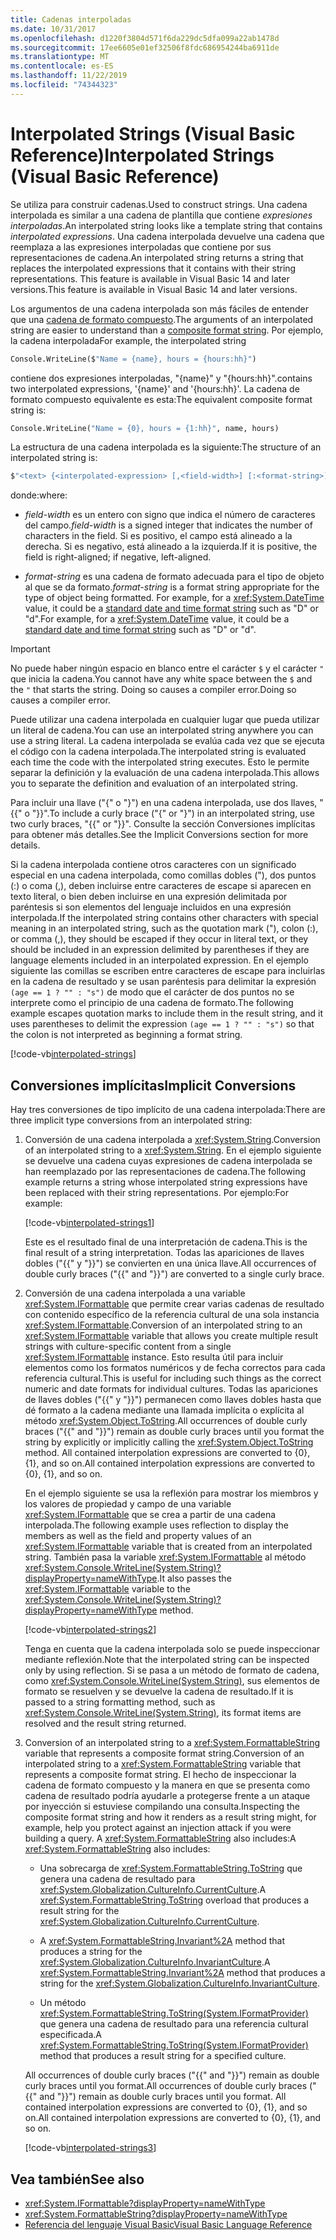 ```yaml
---
title: Cadenas interpoladas
ms.date: 10/31/2017
ms.openlocfilehash: d1220f3804d571f6da229dc5dfa099a22ab1478d
ms.sourcegitcommit: 17ee6605e01ef32506f8fdc686954244ba6911de
ms.translationtype: MT
ms.contentlocale: es-ES
ms.lasthandoff: 11/22/2019
ms.locfileid: "74344323"
---
```

# <a name="interpolated-strings-visual-basic-reference"></a><span data-ttu-id="173d7-102">Interpolated Strings (Visual Basic Reference)</span><span class="sxs-lookup"><span data-stu-id="173d7-102">Interpolated Strings (Visual Basic Reference)</span></span>

<span data-ttu-id="173d7-103">Se utiliza para construir cadenas.</span><span class="sxs-lookup"><span data-stu-id="173d7-103">Used to construct strings.</span></span>  <span data-ttu-id="173d7-104">Una cadena interpolada es similar a una cadena de plantilla que contiene *expresiones interpoladas*.</span><span class="sxs-lookup"><span data-stu-id="173d7-104">An interpolated string looks like a template string that contains *interpolated expressions*.</span></span>  <span data-ttu-id="173d7-105">Una cadena interpolada devuelve una cadena que reemplaza a las expresiones interpoladas que contiene por sus representaciones de cadena.</span><span class="sxs-lookup"><span data-stu-id="173d7-105">An interpolated string returns a string that replaces the interpolated expressions that it contains with their string representations.</span></span> <span data-ttu-id="173d7-106">This feature is available in Visual Basic 14 and later versions.</span><span class="sxs-lookup"><span data-stu-id="173d7-106">This feature is available in Visual Basic 14 and later versions.</span></span>

<span data-ttu-id="173d7-107">Los argumentos de una cadena interpolada son más fáciles de entender que una [cadena de formato compuesto](../../../../standard/base-types/composite-formatting.md#composite-format-string).</span><span class="sxs-lookup"><span data-stu-id="173d7-107">The arguments of an interpolated string are easier to understand than a [composite format string](../../../../standard/base-types/composite-formatting.md#composite-format-string).</span></span>  <span data-ttu-id="173d7-108">Por ejemplo, la cadena interpolada</span><span class="sxs-lookup"><span data-stu-id="173d7-108">For example, the interpolated string</span></span>

```vb
Console.WriteLine($"Name = {name}, hours = {hours:hh}")
```

<span data-ttu-id="173d7-109">contiene dos expresiones interpoladas, "{name}" y "{hours:hh}".</span><span class="sxs-lookup"><span data-stu-id="173d7-109">contains two interpolated expressions, '{name}' and '{hours:hh}'.</span></span> <span data-ttu-id="173d7-110">La cadena de formato compuesto equivalente es esta:</span><span class="sxs-lookup"><span data-stu-id="173d7-110">The equivalent composite format string is:</span></span>

```vb
Console.WriteLine("Name = {0}, hours = {1:hh}", name, hours)
```

<span data-ttu-id="173d7-111">La estructura de una cadena interpolada es la siguiente:</span><span class="sxs-lookup"><span data-stu-id="173d7-111">The structure of an interpolated string is:</span></span>

```vb
$"<text> {<interpolated-expression> [,<field-width>] [:<format-string>] } <text> ..."
```

<span data-ttu-id="173d7-112">donde:</span><span class="sxs-lookup"><span data-stu-id="173d7-112">where:</span></span>

- <span data-ttu-id="173d7-113">*field-width* es un entero con signo que indica el número de caracteres del campo.</span><span class="sxs-lookup"><span data-stu-id="173d7-113">*field-width* is a signed integer that indicates the number of characters in the field.</span></span> <span data-ttu-id="173d7-114">Si es positivo, el campo está alineado a la derecha. Si es negativo, está alineado a la izquierda.</span><span class="sxs-lookup"><span data-stu-id="173d7-114">If it is positive, the field is right-aligned; if negative, left-aligned.</span></span>

- <span data-ttu-id="173d7-115">*format-string* es una cadena de formato adecuada para el tipo de objeto al que se da formato.</span><span class="sxs-lookup"><span data-stu-id="173d7-115">*format-string* is a format string appropriate for the type of object being formatted.</span></span> <span data-ttu-id="173d7-116">For example, for a <xref:System.DateTime> value, it could be a [standard date and time format string](../../../../standard/base-types/standard-date-and-time-format-strings.md) such as "D" or "d".</span><span class="sxs-lookup"><span data-stu-id="173d7-116">For example, for a <xref:System.DateTime> value, it could be a [standard date and time format string](../../../../standard/base-types/standard-date-and-time-format-strings.md) such as "D" or "d".</span></span>

> [!IMPORTANT]
> <span data-ttu-id="173d7-117">No puede haber ningún espacio en blanco entre el carácter `$` y el carácter `"` que inicia la cadena.</span><span class="sxs-lookup"><span data-stu-id="173d7-117">You cannot have any white space between the `$` and the `"` that starts the string.</span></span> <span data-ttu-id="173d7-118">Doing so causes a compiler error.</span><span class="sxs-lookup"><span data-stu-id="173d7-118">Doing so causes a compiler error.</span></span>

<span data-ttu-id="173d7-119">Puede utilizar una cadena interpolada en cualquier lugar que pueda utilizar un literal de cadena.</span><span class="sxs-lookup"><span data-stu-id="173d7-119">You can use an interpolated string anywhere you can use a string literal.</span></span>  <span data-ttu-id="173d7-120">La cadena interpolada se evalúa cada vez que se ejecuta el código con la cadena interpolada.</span><span class="sxs-lookup"><span data-stu-id="173d7-120">The interpolated string is evaluated each time the code with the interpolated string executes.</span></span> <span data-ttu-id="173d7-121">Esto le permite separar la definición y la evaluación de una cadena interpolada.</span><span class="sxs-lookup"><span data-stu-id="173d7-121">This allows you to separate the definition and evaluation of an interpolated string.</span></span>

<span data-ttu-id="173d7-122">Para incluir una llave ("{" o "}") en una cadena interpolada, use dos llaves, "{{" o "}}".</span><span class="sxs-lookup"><span data-stu-id="173d7-122">To include a curly brace ("{" or "}") in an interpolated string, use two curly braces, "{{" or "}}".</span></span>  <span data-ttu-id="173d7-123">Consulte la sección Conversiones implícitas para obtener más detalles.</span><span class="sxs-lookup"><span data-stu-id="173d7-123">See the Implicit Conversions section for more details.</span></span>

<span data-ttu-id="173d7-124">Si la cadena interpolada contiene otros caracteres con un significado especial en una cadena interpolada, como comillas dobles ("), dos puntos (:) o coma (,), deben incluirse entre caracteres de escape si aparecen en texto literal, o bien deben incluirse en una expresión delimitada por paréntesis si son elementos del lenguaje incluidos en una expresión interpolada.</span><span class="sxs-lookup"><span data-stu-id="173d7-124">If the interpolated string contains other characters with special meaning in an interpolated string, such as the quotation mark ("), colon (:), or comma (,), they should be escaped if they occur in literal text, or they should be included in an expression delimited by parentheses if they are language elements included in an interpolated expression.</span></span> <span data-ttu-id="173d7-125">En el ejemplo siguiente las comillas se escriben entre caracteres de escape para incluirlas en la cadena de resultado y se usan paréntesis para delimitar la expresión `(age == 1 ? "" : "s")` de modo que el carácter de dos puntos no se interprete como el principio de una cadena de formato.</span><span class="sxs-lookup"><span data-stu-id="173d7-125">The following example escapes quotation marks to include them in the result string, and it uses parentheses to delimit the expression `(age == 1 ? "" : "s")` so that the colon is not interpreted as beginning a format string.</span></span>

[!code-vb[interpolated-strings](../../../../../samples/snippets/visualbasic/programming-guide/language-features/strings/interpolated-strings4.vb)]

## <a name="implicit-conversions"></a><span data-ttu-id="173d7-126">Conversiones implícitas</span><span class="sxs-lookup"><span data-stu-id="173d7-126">Implicit Conversions</span></span>

<span data-ttu-id="173d7-127">Hay tres conversiones de tipo implícito de una cadena interpolada:</span><span class="sxs-lookup"><span data-stu-id="173d7-127">There are three implicit type conversions from an interpolated string:</span></span>

1. <span data-ttu-id="173d7-128">Conversión de una cadena interpolada a <xref:System.String>.</span><span class="sxs-lookup"><span data-stu-id="173d7-128">Conversion of an interpolated string to a <xref:System.String>.</span></span> <span data-ttu-id="173d7-129">En el ejemplo siguiente se devuelve una cadena cuyas expresiones de cadena interpolada se han reemplazado por las representaciones de cadena.</span><span class="sxs-lookup"><span data-stu-id="173d7-129">The following example returns a string whose interpolated string expressions have been replaced with their string representations.</span></span> <span data-ttu-id="173d7-130">Por ejemplo:</span><span class="sxs-lookup"><span data-stu-id="173d7-130">For example:</span></span>

   [!code-vb[interpolated-strings1](../../../../../samples/snippets/visualbasic/programming-guide/language-features/strings/interpolated-strings1.vb)]

   <span data-ttu-id="173d7-131">Este es el resultado final de una interpretación de cadena.</span><span class="sxs-lookup"><span data-stu-id="173d7-131">This is the final result of a string interpretation.</span></span> <span data-ttu-id="173d7-132">Todas las apariciones de llaves dobles ("{{" y "}}") se convierten en una única llave.</span><span class="sxs-lookup"><span data-stu-id="173d7-132">All occurrences of double curly braces ("{{" and "}}") are converted to a single curly brace.</span></span>

2. <span data-ttu-id="173d7-133">Conversión de una cadena interpolada a una variable <xref:System.IFormattable> que permite crear varias cadenas de resultado con contenido específico de la referencia cultural de una sola instancia <xref:System.IFormattable>.</span><span class="sxs-lookup"><span data-stu-id="173d7-133">Conversion of an interpolated string to an <xref:System.IFormattable> variable that allows you create multiple result strings with culture-specific content from a single <xref:System.IFormattable> instance.</span></span> <span data-ttu-id="173d7-134">Esto resulta útil para incluir elementos como los formatos numéricos y de fecha correctos para cada referencia cultural.</span><span class="sxs-lookup"><span data-stu-id="173d7-134">This is useful for including such things as the correct numeric and date formats for individual cultures.</span></span>  <span data-ttu-id="173d7-135">Todas las apariciones de llaves dobles ("{{" y "}}") permanecen como llaves dobles hasta que dé formato a la cadena mediante una llamada implícita o explícita al método <xref:System.Object.ToString>.</span><span class="sxs-lookup"><span data-stu-id="173d7-135">All occurrences of double curly braces ("{{" and "}}") remain as double curly braces until you format the string by explicitly or implicitly calling the <xref:System.Object.ToString> method.</span></span>  <span data-ttu-id="173d7-136">All contained interpolation expressions are converted to {0}, {1}, and so on.</span><span class="sxs-lookup"><span data-stu-id="173d7-136">All contained interpolation expressions are converted to {0}, {1}, and so on.</span></span>

   <span data-ttu-id="173d7-137">En el ejemplo siguiente se usa la reflexión para mostrar los miembros y los valores de propiedad y campo de una variable <xref:System.IFormattable> que se crea a partir de una cadena interpolada.</span><span class="sxs-lookup"><span data-stu-id="173d7-137">The following example uses reflection to display the members as well as the field and property values of an <xref:System.IFormattable> variable that is created from an interpolated string.</span></span> <span data-ttu-id="173d7-138">También pasa la variable <xref:System.IFormattable> al método <xref:System.Console.WriteLine(System.String)?displayProperty=nameWithType>.</span><span class="sxs-lookup"><span data-stu-id="173d7-138">It also passes the <xref:System.IFormattable> variable to the <xref:System.Console.WriteLine(System.String)?displayProperty=nameWithType> method.</span></span>

   [!code-vb[interpolated-strings2](../../../../../samples/snippets/visualbasic/programming-guide/language-features/strings/interpolated-strings2.vb)]

   <span data-ttu-id="173d7-139">Tenga en cuenta que la cadena interpolada solo se puede inspeccionar mediante reflexión.</span><span class="sxs-lookup"><span data-stu-id="173d7-139">Note that the interpolated string can be inspected only by using reflection.</span></span> <span data-ttu-id="173d7-140">Si se pasa a un método de formato de cadena, como <xref:System.Console.WriteLine(System.String)>, sus elementos de formato se resuelven y se devuelve la cadena de resultado.</span><span class="sxs-lookup"><span data-stu-id="173d7-140">If it is passed to a string formatting method, such as <xref:System.Console.WriteLine(System.String)>, its format items are resolved and the result string returned.</span></span>

3. <span data-ttu-id="173d7-141">Conversion of an interpolated string to a <xref:System.FormattableString> variable that represents a composite format string.</span><span class="sxs-lookup"><span data-stu-id="173d7-141">Conversion of an interpolated string to a <xref:System.FormattableString> variable that represents a composite format string.</span></span> <span data-ttu-id="173d7-142">El hecho de inspeccionar la cadena de formato compuesto y la manera en que se presenta como cadena de resultado podría ayudarle a protegerse frente a un ataque por inyección si estuviese compilando una consulta.</span><span class="sxs-lookup"><span data-stu-id="173d7-142">Inspecting the composite format string and how it renders as a result string might, for example, help you protect against an injection attack if you were building a query.</span></span> <span data-ttu-id="173d7-143">A <xref:System.FormattableString> also includes:</span><span class="sxs-lookup"><span data-stu-id="173d7-143">A <xref:System.FormattableString> also includes:</span></span>

      - <span data-ttu-id="173d7-144">Una sobrecarga de <xref:System.FormattableString.ToString> que genera una cadena de resultado para <xref:System.Globalization.CultureInfo.CurrentCulture>.</span><span class="sxs-lookup"><span data-stu-id="173d7-144">A <xref:System.FormattableString.ToString> overload that produces a result string for the <xref:System.Globalization.CultureInfo.CurrentCulture>.</span></span>

      - <span data-ttu-id="173d7-145">A <xref:System.FormattableString.Invariant%2A> method that produces a string for the <xref:System.Globalization.CultureInfo.InvariantCulture>.</span><span class="sxs-lookup"><span data-stu-id="173d7-145">A <xref:System.FormattableString.Invariant%2A> method that produces a string for the <xref:System.Globalization.CultureInfo.InvariantCulture>.</span></span>

      - <span data-ttu-id="173d7-146">Un método <xref:System.FormattableString.ToString(System.IFormatProvider)> que genera una cadena de resultado para una referencia cultural especificada.</span><span class="sxs-lookup"><span data-stu-id="173d7-146">A <xref:System.FormattableString.ToString(System.IFormatProvider)> method that produces a result string for a specified culture.</span></span>

    <span data-ttu-id="173d7-147">All occurrences of double curly braces ("{{" and "}}") remain as double curly braces until you format.</span><span class="sxs-lookup"><span data-stu-id="173d7-147">All occurrences of double curly braces ("{{" and "}}") remain as double curly braces until you format.</span></span>  <span data-ttu-id="173d7-148">All contained interpolation expressions are converted to {0}, {1}, and so on.</span><span class="sxs-lookup"><span data-stu-id="173d7-148">All contained interpolation expressions are converted to {0}, {1}, and so on.</span></span>

   [!code-vb[interpolated-strings3](../../../../../samples/snippets/visualbasic/programming-guide/language-features/strings/interpolated-strings3.vb)]

## <a name="see-also"></a><span data-ttu-id="173d7-149">Vea también</span><span class="sxs-lookup"><span data-stu-id="173d7-149">See also</span></span>

- <xref:System.IFormattable?displayProperty=nameWithType>
- <xref:System.FormattableString?displayProperty=nameWithType>
- [<span data-ttu-id="173d7-150">Referencia del lenguaje Visual Basic</span><span class="sxs-lookup"><span data-stu-id="173d7-150">Visual Basic Language Reference</span></span>](index.md)
